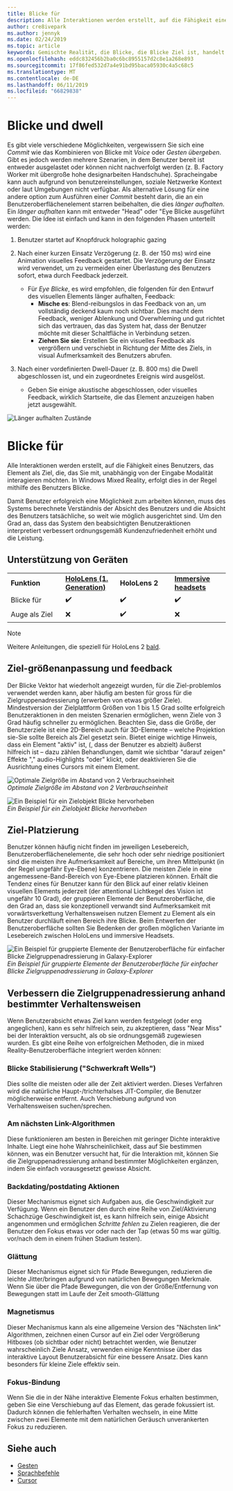 ```yaml
---
title: Blicke für
description: Alle Interaktionen werden erstellt, auf die Fähigkeit eines Benutzers, das Element als Ziel, die, das Sie mit, unabhängig von der Eingabe Modalität interagieren möchten.
author: cre8ivepark
ms.author: jennyk
ms.date: 02/24/2019
ms.topic: article
keywords: Gemischte Realität, die Blicke, die Blicke Ziel ist, handelt es sich bei der Interaktion, Entwerfen
ms.openlocfilehash: eddc832456b2ba0c6bc8955157d2c8e1a268e893
ms.sourcegitcommit: 17f86fed532d7a4e91bd95baca05930c4a5c68c5
ms.translationtype: MT
ms.contentlocale: de-DE
ms.lasthandoff: 06/11/2019
ms.locfileid: "66829838"
---
```

# <a name="gaze-and-dwell"></a>Blicke und dwell
Es gibt viele verschiedene Möglichkeiten, vergewissern Sie sich eine _Commit_ wie das Kombinieren von Blicke mit _Voice_ oder _Gesten übergeben_.
Gibt es jedoch werden mehrere Szenarien, in dem Benutzer bereit ist entweder ausgelastet oder können nicht nachverfolgt werden (z. B. Factory Worker mit übergroße hohe designarbeiten Handschuhe). Spracheingabe kann auch aufgrund von benutzereinstellungen, soziale Netzwerke Kontext oder laut Umgebungen nicht verfügbar.
Als alternative Lösung für eine andere option zum Ausführen einer _Commit_ besteht darin, die an ein Benutzeroberflächenelement starren beibehalten, die dies _länger aufhalten_.
Ein _länger aufhalten_ kann mit entweder "Head" oder "Eye Blicke ausgeführt werden. Die Idee ist einfach und kann in den folgenden Phasen unterteilt werden: 
1. Benutzer startet auf Knopfdruck holographic gazing

2. Nach einer kurzen Einsatz Verzögerung (z. B. der 150 ms) wird eine Animation visuelles Feedback gestartet. Die Verzögerung der Einsatz wird verwendet, um zu vermeiden einer Überlastung des Benutzers sofort, etwa durch Feedback jederzeit.
    - Für _Eye Blicke_, es wird empfohlen, die folgenden für den Entwurf des visuellen Elements länger aufhalten, Feedback:
      - **Mische es**: Blend-reibungslos in das Feedback von an, um vollständig deckend kaum noch sichtbar. Dies macht dem Feedback, weniger Ablenkung und Overwhleming und gut richtet sich das vertrauen, das das System hat, dass der Benutzer möchte mit dieser Schaltfläche in Verbindung setzen.
      - **Ziehen Sie sie**: Erstellen Sie ein visuelles Feedback als vergrößern und verschiebt in Richtung der Mitte des Ziels, in visual Aufmerksamkeit des Benutzers abrufen. 

3. Nach einer vordefinierten Dwell-Dauer (z. B. 800 ms) die Dwell abgeschlossen ist, und ein zugeordnetes Ereignis wird ausgelöst.
    - Geben Sie einige akustische abgeschlossen, oder visuelles Feedback, wirklich Startseite, die das Element anzuzeigen haben jetzt ausgewählt.

![Länger aufhalten Zustände](images/eyes_dwellstate_recommendation.png)


# <a name="gaze-targeting"></a>Blicke für

Alle Interaktionen werden erstellt, auf die Fähigkeit eines Benutzers, das Element als Ziel, die, das Sie mit, unabhängig von der Eingabe Modalität interagieren möchten. In Windows Mixed Reality, erfolgt dies in der Regel mithilfe des Benutzers Blicke.

Damit Benutzer erfolgreich eine Möglichkeit zum arbeiten können, muss des Systems berechnete Verständnis der Absicht des Benutzers und die Absicht des Benutzers tatsächliche, so weit wie möglich ausgerichtet sind. Um den Grad an, dass das System den beabsichtigten Benutzeraktionen interpretiert verbessert ordnungsgemäß Kundenzufriedenheit erhöht und die Leistung.

## <a name="device-support"></a>Unterstützung von Geräten

<table>
    <colgroup>
    <col width="25%" />
    <col width="25%" />
    <col width="25%" />
    <col width="25%" />
    </colgroup>
    <tr>
        <td><strong>Funktion</strong></td>
        <td><a href="hololens-hardware-details.md"><strong>HoloLens (1. Generation)</strong></a></td>
        <td><strong>HoloLens 2</strong></td>
        <td><a href="immersive-headset-hardware-details.md"><strong>Immersive headsets</strong></a></td>
    </tr>
     <tr>
        <td>Blicke für</td>
        <td>✔️</td>
        <td>✔️</td>
        <td>✔️</td>
    </tr>
     <tr>
        <td>Auge als Ziel</td>
        <td>❌</td>
        <td>✔️</td>
        <td>❌</td>
    </tr>
</table>

> [!NOTE]
> Weitere Anleitungen, die speziell für HoloLens 2 [bald](index.md).

## <a name="target-sizing-and-feedback"></a>Ziel-größenanpassung und feedback

Der Blicke Vektor hat wiederholt angezeigt wurden, für die Ziel-problemlos verwendet werden kann, aber häufig am besten für gross für die Zielgruppenadressierung (erwerben von etwas größer Ziele). Mindestversion der Zielplattform Größen von 1 bis 1.5 Grad sollte erfolgreich Benutzeraktionen in den meisten Szenarien ermöglichen, wenn Ziele von 3 Grad häufig schneller zu ermöglichen. Beachten Sie, dass die Größe, der Benutzerziele ist eine 2D-Bereich auch für 3D-Elemente – welche Projektion sie-Sie sollte Bereich als Ziel gesetzt sein. Bietet einige wichtige Hinweis, dass ein Element "aktiv" ist, (, dass der Benutzer es abzielt) äußerst hilfreich ist – dazu zählen Behandlungen, damit wie sichtbar "darauf zeigen" Effekte "," audio-Highlights "oder" klickt, oder deaktivieren Sie die Ausrichtung eines Cursors mit einem Element.

![Optimale Zielgröße im Abstand von 2 Verbrauchseinheit](images/gazetargeting-size-1000px.jpg)<br>
*Optimale Zielgröße im Abstand von 2 Verbrauchseinheit*

![Ein Beispiel für ein Zielobjekt Blicke hervorheben](images/gazetargeting-highlighting-640px.jpg)<br>
*Ein Beispiel für ein Zielobjekt Blicke hervorheben*

## <a name="target-placement"></a>Ziel-Platzierung

Benutzer können häufig nicht finden im jeweiligen Lesebereich, Benutzeroberflächenelemente, die sehr hoch oder sehr niedrige positioniert sind die meisten ihre Aufmerksamkeit auf Bereiche, um ihren Mittelpunkt (in der Regel ungefähr Eye-Ebene) konzentrieren. Die meisten Ziele in eine angemessene-Band-Bereich von Eye-Ebene platzieren können. Erhält die Tendenz eines für Benutzer kann für den Blick auf einer relativ kleinen visuellen Elements jederzeit (der attentional Lichtkegel des Vision ist ungefähr 10 Grad), der gruppieren Elemente der Benutzeroberfläche, die den Grad an, dass sie konzeptionell verwandt sind Aufmerksamkeit mit vorwärtsverkettung Verhaltensweisen nutzen Element zu Element als ein Benutzer durchläuft einen Bereich ihre Blicke. Beim Entwerfen der Benutzeroberfläche sollten Sie Bedenken der großen möglichen Variante im Lesebereich zwischen HoloLens und immersive Headsets.

![Ein Beispiel für gruppierte Elemente der Benutzeroberfläche für einfacher Blicke Zielgruppenadressierung in Galaxy-Explorer](images/gazetargeting-grouping-1000px.jpg)<br>
*Ein Beispiel für gruppierte Elemente der Benutzeroberfläche für einfacher Blicke Zielgruppenadressierung in Galaxy-Explorer*

## <a name="improving-targeting-behaviors"></a>Verbessern die Zielgruppenadressierung anhand bestimmter Verhaltensweisen

Wenn Benutzerabsicht etwas Ziel kann werden festgelegt (oder eng angeglichen), kann es sehr hilfreich sein, zu akzeptieren, dass "Near Miss" bei der Interaktion versucht, als ob sie ordnungsgemäß zugewiesen wurden. Es gibt eine Reihe von erfolgreichen Methoden, die in mixed Reality-Benutzeroberfläche integriert werden können:

### <a name="gaze-stabilization-gravity-wells"></a>Blicke Stabilisierung ("Schwerkraft Wells")

Dies sollte die meisten oder alle der Zeit aktiviert werden. Dieses Verfahren wird die natürliche Haupt-/trichterhalses JIT-Compiler, die Benutzer möglicherweise entfernt. Auch Verschiebung aufgrund von Verhaltensweisen suchen/sprechen.

### <a name="closest-link-algorithms"></a>Am nächsten Link-Algorithmen

Diese funktionieren am besten in Bereichen mit geringer Dichte interaktive Inhalte. Liegt eine hohe Wahrscheinlichkeit, dass auf Sie bestimmen können, was ein Benutzer versucht hat, für die Interaktion mit, können Sie die Zielgruppenadressierung anhand bestimmter Möglichkeiten ergänzen, indem Sie einfach vorausgesetzt gewisse Absicht.

### <a name="backdatingpostdating-actions"></a>Backdating/postdating Aktionen

Dieser Mechanismus eignet sich Aufgaben aus, die Geschwindigkeit zur Verfügung. Wenn ein Benutzer den durch eine Reihe von Ziel/Aktivierung Schachzüge Geschwindigkeit ist, es kann hilfreich sein, einige Absicht angenommen und ermöglichen *Schritte fehlen* zu Zielen reagieren, die der Benutzer den Fokus etwas vor oder nach der Tap (etwas 50 ms war gültig. vor/nach dem in einem frühen Stadium testen).

### <a name="smoothing"></a>Glättung

Dieser Mechanismus eignet sich für Pfade Bewegungen, reduzieren die leichte Jitter/bringen aufgrund von natürlichen Bewegungen Merkmale. Wenn Sie über die Pfade Bewegungen, die von der Größe/Entfernung von Bewegungen statt im Laufe der Zeit smooth-Glättung

### <a name="magnetism"></a>Magnetismus

Dieser Mechanismus kann als eine allgemeine Version des "Nächsten link" Algorithmen, zeichnen einen Cursor auf ein Ziel oder Vergrößerung Hitboxes (ob sichtbar oder nicht) betrachtet werden, wie Benutzer wahrscheinlich Ziele Ansatz, verwenden einige Kenntnisse über das interaktive Layout Benutzerabsicht für eine bessere Ansatz. Dies kann besonders für kleine Ziele effektiv sein.

### <a name="focus-stickiness"></a>Fokus-Bindung

Wenn Sie die in der Nähe interaktive Elemente Fokus erhalten bestimmen, geben Sie eine Verschiebung auf das Element, das gerade fokussiert ist. Dadurch können die fehlerhaften Verhalten wechseln, in eine Mitte zwischen zwei Elemente mit dem natürlichen Geräusch unverankerten Fokus zu reduzieren.

## <a name="see-also"></a>Siehe auch
* [Gesten](gestures.md)
* [Sprachbefehle](voice-design.md)
* [Cursor](cursors.md)
